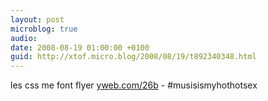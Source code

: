 ```yaml
---
layout: post
microblog: true
audio: 
date: 2008-08-19 01:00:00 +0100
guid: http://xtof.micro.blog/2008/08/19/t892340348.html
---
```

les css me font flyer [yweb.com/26b](http://yweb.com/26b) - #musisismyhothotsex

